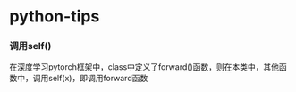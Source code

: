 # python-tips

### 调用self()

在深度学习pytorch框架中，class中定义了forward()函数，则在本类中，其他函数中，调用self(x)，即调用forward函数
